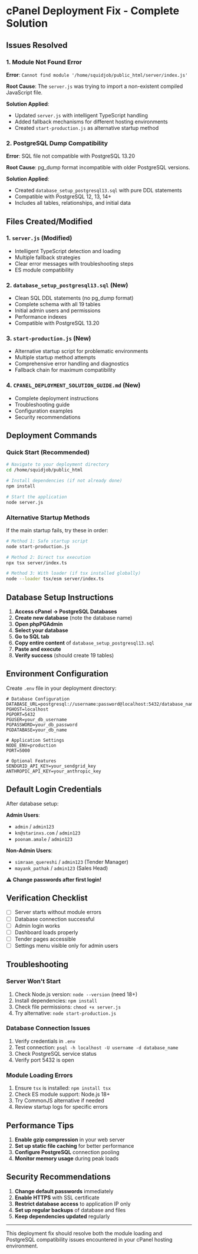 # cPanel Deployment Fix - Complete Solution

## Issues Resolved

### 1. Module Not Found Error
**Error**: `Cannot find module '/home/squidjob/public_html/server/index.js'`

**Root Cause**: The `server.js` was trying to import a non-existent compiled JavaScript file.

**Solution Applied**:
- Updated `server.js` with intelligent TypeScript handling
- Added fallback mechanisms for different hosting environments
- Created `start-production.js` as alternative startup method

### 2. PostgreSQL Dump Compatibility 
**Error**: SQL file not compatible with PostgreSQL 13.20

**Root Cause**: pg_dump format incompatible with older PostgreSQL versions.

**Solution Applied**:
- Created `database_setup_postgresql13.sql` with pure DDL statements
- Compatible with PostgreSQL 12, 13, 14+
- Includes all tables, relationships, and initial data

## Files Created/Modified

### 1. `server.js` (Modified)
- Intelligent TypeScript detection and loading
- Multiple fallback strategies
- Clear error messages with troubleshooting steps
- ES module compatibility

### 2. `database_setup_postgresql13.sql` (New)
- Clean SQL DDL statements (no pg_dump format)
- Complete schema with all 19 tables
- Initial admin users and permissions
- Performance indexes
- Compatible with PostgreSQL 13.20

### 3. `start-production.js` (New)
- Alternative startup script for problematic environments
- Multiple startup method attempts
- Comprehensive error handling and diagnostics
- Fallback chain for maximum compatibility

### 4. `CPANEL_DEPLOYMENT_SOLUTION_GUIDE.md` (New)
- Complete deployment instructions
- Troubleshooting guide
- Configuration examples
- Security recommendations

## Deployment Commands

### Quick Start (Recommended)
```bash
# Navigate to your deployment directory
cd /home/squidjob/public_html

# Install dependencies (if not already done)
npm install

# Start the application
node server.js
```

### Alternative Startup Methods

If the main startup fails, try these in order:

```bash
# Method 1: Safe startup script
node start-production.js

# Method 2: Direct tsx execution
npx tsx server/index.ts

# Method 3: With loader (if tsx installed globally)
node --loader tsx/esm server/index.ts
```

## Database Setup Instructions

1. **Access cPanel → PostgreSQL Databases**
2. **Create new database** (note the database name)
3. **Open phpPGAdmin**
4. **Select your database**
5. **Go to SQL tab**
6. **Copy entire content** of `database_setup_postgresql13.sql`
7. **Paste and execute**
8. **Verify success** (should create 19 tables)

## Environment Configuration

Create `.env` file in your deployment directory:

```env
# Database Configuration
DATABASE_URL=postgresql://username:password@localhost:5432/database_name
PGHOST=localhost
PGPORT=5432
PGUSER=your_db_username
PGPASSWORD=your_db_password
PGDATABASE=your_db_name

# Application Settings
NODE_ENV=production
PORT=5000

# Optional Features
SENDGRID_API_KEY=your_sendgrid_key
ANTHROPIC_API_KEY=your_anthropic_key
```

## Default Login Credentials

After database setup:

**Admin Users**:
- `admin` / `admin123`
- `kn@starinxs.com` / `admin123`
- `poonam.amale` / `admin123`

**Non-Admin Users**:
- `simraan_quereshi` / `admin123` (Tender Manager)
- `mayank_pathak` / `admin123` (Sales Head)

⚠️ **Change passwords after first login!**

## Verification Checklist

- [ ] Server starts without module errors
- [ ] Database connection successful
- [ ] Admin login works
- [ ] Dashboard loads properly
- [ ] Tender pages accessible
- [ ] Settings menu visible only for admin users

## Troubleshooting

### Server Won't Start
1. Check Node.js version: `node --version` (need 18+)
2. Install dependencies: `npm install`
3. Check file permissions: `chmod +x server.js`
4. Try alternative: `node start-production.js`

### Database Connection Issues
1. Verify credentials in `.env`
2. Test connection: `psql -h localhost -U username -d database_name`
3. Check PostgreSQL service status
4. Verify port 5432 is open

### Module Loading Errors
1. Ensure `tsx` is installed: `npm install tsx`
2. Check ES module support: Node.js 18+
3. Try CommonJS alternative if needed
4. Review startup logs for specific errors

## Performance Tips

1. **Enable gzip compression** in your web server
2. **Set up static file caching** for better performance
3. **Configure PostgreSQL** connection pooling
4. **Monitor memory usage** during peak loads

## Security Recommendations

1. **Change default passwords** immediately
2. **Enable HTTPS** with SSL certificate
3. **Restrict database access** to application IP only
4. **Set up regular backups** of database and files
5. **Keep dependencies updated** regularly

---

This deployment fix should resolve both the module loading and PostgreSQL compatibility issues encountered in your cPanel hosting environment.